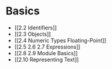 # Basics
- [[2.2 Identifiers]]
- [[2.3 Objects]]
- [[2.4 Numeric Types Floating-Point]]
- [[2.5 2.6 2.7 Expressions]]
- [[2.8 2.9 Module Basics]]
- [[2.10 Representing Text]]